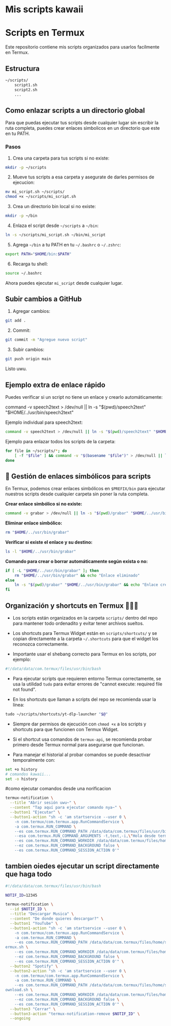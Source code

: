 # Mis scripts kawaii
# Scripts en Termux

Este repositorio contiene mis scripts organizados para usarlos facilmente en Termux.

## Estructura

```bash
~/scripts/
    script1.sh
    script2.sh
    ...
```

## Como enlazar scripts a un directorio global

Para que puedas ejecutar tus scripts desde cualquier lugar sin escribir la ruta completa, puedes crear enlaces simbolicos en un directorio que este en tu PATH.

### Pasos

1. Crea una carpeta para tus scripts si no existe:
```bash
mkdir -p ~/scripts
```

2. Mueve tus scripts a esa carpeta y asegurate de darles permisos de ejecucion:
```bash
mv mi_script.sh ~/scripts/
chmod +x ~/scripts/mi_script.sh
```

3. Crea un directorio bin local si no existe:
```bash
mkdir -p ~/bin
```

4. Enlaza el script desde `~/scripts` a `~/bin`:
```bash
ln -s ~/scripts/mi_script.sh ~/bin/mi_script
```

5. Agrega `~/bin` a tu PATH en tu `~/.bashrc` o `~/.zshrc`:
```bash
export PATH="$HOME/bin:$PATH"
```

6. Recarga tu shell:
```bash
source ~/.bashrc
```

Ahora puedes ejecutar `mi_script` desde cualquier lugar.

## Subir cambios a GitHub

1. Agregar cambios:
```bash
git add .
```

2. Commit:
```bash
git commit -m "Agregue nuevo script"
```

3. Subir cambios:
```bash
git push origin main
```

Listo uwu.

## Ejemplo extra de enlace rápido

Puedes verificar si un script no tiene un enlace y crearlo automáticamente:

command -v speech2text > /dev/null || ln -s "$(pwd)/speech2text" "$HOME/../usr/bin/speech2text"

Ejemplo individual para speech2text:
```bash
command -v speech2text > /dev/null || ln -s "$(pwd)/speech2text" "$HOME/../usr/bin/speech2text"
```

Ejemplo para enlazar todos los scripts de la carpeta:
```bash
for file in ~/scripts/*; do
    [ -f "$file" ] && command -v "$(basename "$file")" > /dev/null || ln -s "$file" "$HOME/../usr/bin/$(basename "$file")"
done
```

## 📂 Gestión de enlaces simbólicos para scripts
En Termux, podemos crear enlaces simbólicos en `$PREFIX/bin` para ejecutar nuestros scripts desde cualquier carpeta sin poner la ruta completa.

**Crear enlace simbólico si no existe:**
```bash
command -v grabar > /dev/null || ln -s "$(pwd)/grabar" "$HOME/../usr/bin/grabar"
```

**Eliminar enlace simbólico:**
```bash
rm "$HOME/../usr/bin/grabar"
```

**Verificar si existe el enlace y su destino:**
```bash
ls -l "$HOME/../usr/bin/grabar"
```

**Comando para crear o borrar automáticamente según exista o no:**
```bash
if [ -L "$HOME/../usr/bin/grabar" ]; then
    rm "$HOME/../usr/bin/grabar" && echo "Enlace eliminado"
else
    ln -s "$(pwd)/grabar" "$HOME/../usr/bin/grabar" && echo "Enlace creado"
fi
```

## Organización y shortcuts en Termux 🐱‍👤✨

- Los scripts están organizados en la carpeta `scripts/` dentro del repo para mantener todo ordenadito y evitar tener archivos sueltos.

- Los shortcuts para Termux Widget están en `scripts/shortcuts/` y se copian directamente a la carpeta `~/.shortcuts` para que el widget los reconozca correctamente.

- Importante usar el shebang correcto para Termux en los scripts, por ejemplo:
 
```bash
#!/data/data/com.termux/files/usr/bin/bash
```

- Para ejecutar scripts que requieren entorno Termux correctamente, se usa la utilidad `tudo` para evitar errores de "cannot execute: required file not found".

- En los shortcuts que llaman a scripts del repo se recomienda usar la línea:

```bash
tudo ~/scripts/shortcuts/yt-dlp-launcher "$@"
```

- Siempre dar permisos de ejecución con `chmod +x` a los scripts y shortcuts para que funcionen con Termux Widget.

- Si el shortcut usa comandos de `termux-api`, se recomienda probar primero desde Termux normal para asegurarse que funcionan.

- Para manejar el historial al probar comandos se puede desactivar temporalmente con:  

```bash
set +o history
# comandos kawaii...
set -o history
```

#como ejecutar comandos desde una norificacion

```bash
termux-notification \
  --title "Abrir sesión uwu~" \
  --content "Tap aquí para ejecutar comando nya~" \
  --button1 "Ejecutar" \
  --button1-action "sh -c 'am startservice --user 0 \
    -n com.termux/com.termux.app.RunCommandService \
    -a com.termux.RUN_COMMAND \
    --es com.termux.RUN_COMMAND_PATH /data/data/com.termux/files/usr/bin/termux-dialog \
    --esa com.termux.RUN_COMMAND_ARGUMENTS -t,text,-i,\"Hola desde termux-dialog nya~\" \
    --es com.termux.RUN_COMMAND_WORKDIR /data/data/com.termux/files/home \
    --ez com.termux.RUN_COMMAND_BACKGROUND false \
    --es com.termux.RUN_COMMAND_SESSION_ACTION 0'"
```

## tambien oiedes ejecutar un script directamente que haga todo

```bash
#!/data/data/com.termux/files/usr/bin/bash

NOTIF_ID=12345

termux-notification \
  --id $NOTIF_ID \
  --title "Descargar Musica" \
  --content "De donde quieres descargar?" \
  --button1 "YouTube" \
  --button1-action "sh -c 'am startservice --user 0 \
    -n com.termux/com.termux.app.RunCommandService \
    -a com.termux.RUN_COMMAND \
    --es com.termux.RUN_COMMAND_PATH /data/data/com.termux/files/home/scripts/shortcuts/yt-dlp-t
ermux.sh \
    --es com.termux.RUN_COMMAND_WORKDIR /data/data/com.termux/files/home \
    --ez com.termux.RUN_COMMAND_BACKGROUND false \
    --es com.termux.RUN_COMMAND_SESSION_ACTION 0'" \
  --button2 "Spotify" \
  --button2-action "sh -c 'am startservice --user 0 \
    -n com.termux/com.termux.app.RunCommandService \
    -a com.termux.RUN_COMMAND \
    --es com.termux.RUN_COMMAND_PATH /data/data/com.termux/files/home/scripts/shortcuts/zotify-d
ownload.sh \
    --es com.termux.RUN_COMMAND_WORKDIR /data/data/com.termux/files/home \
    --ez com.termux.RUN_COMMAND_BACKGROUND false \
    --es com.termux.RUN_COMMAND_SESSION_ACTION 0'" \
  --button3 "Cerrar" \
  --button3-action "termux-notification-remove $NOTIF_ID" \
  --ongoing
```
